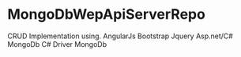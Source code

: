 # MongoDbWepApiServerRepo


CRUD Implementation using. 
AngularJs
Bootstrap
Jquery
Asp.net/C#
MongoDb C# Driver
MongoDb


